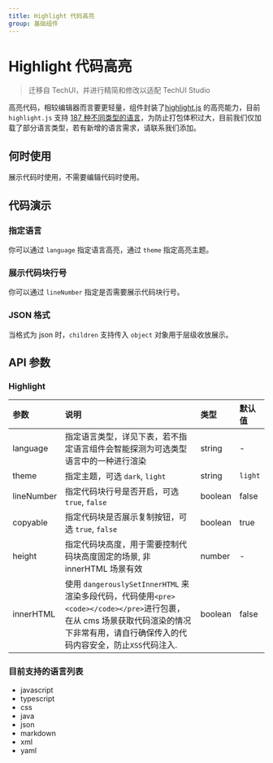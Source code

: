 ```yaml
---
title: Highlight 代码高亮
group: 基础组件
---
```


# Highlight 代码高亮

> 迁移自 TechUI，并进行精简和修改以适配 TechUI Studio

高亮代码，相较编辑器而言要更轻量，组件封装了[highlight.js](https://highlightjs.org) 的高亮能力，目前 `highlight.js` 支持 [187 种不同类型的语言](https://highlightjs.org/static/demo/)，为防止打包体积过大，目前我们仅加载了部分语言类型，若有新增的语言需求，请联系我们添加。

## 何时使用

展示代码时使用，不需要编辑代码时使用。

## 代码演示

### 指定语言

你可以通过 `language` 指定语言高亮，通过 `theme` 指定高亮主题。

<code src="./demos/basic.tsx" ></code>

### 展示代码块行号

你可以通过 `lineNumber` 指定是否需要展示代码块行号。

<code src="./demos/lineNumber.tsx" ></code>

### JSON 格式

当格式为 json 时，`children` 支持传入 `object` 对象用于层级收放展示。

<code src="./demos/json.tsx" ></code>

## API 参数

### Highlight

| 参数       | 说明                                                                                                                                                                                   | 类型    | 默认值  |
| :--------- | :------------------------------------------------------------------------------------------------------------------------------------------------------------------------------------- | :------ | :------ |
| language   | 指定语言类型，详见下表，若不指定语言组件会智能探测为可选类型语言中的一种进行渲染                                                                                                       | string  | -       |
| theme      | 指定主题，可选 `dark`, `light`                                                                                                                                                         | string  | `light` |
| lineNumber | 指定代码块行号是否开启，可选 `true`, `false`                                                                                                                                           | boolean | false   |
| copyable   | 指定代码块是否展示复制按钮，可选 `true`, `false`                                                                                                                                       | boolean | true    |
| height     | 指定代码块高度，用于需要控制代码块高度固定的场景, 非 innerHTML 场景有效                                                                                                                | number  | -       |
| innerHTML  | 使用 `dangerouslySetInnerHTML` 来渲染多段代码，代码使用`<pre><code></code></pre>`进行包裹，在从 cms 场景获取代码渲染的情况下非常有用，请自行确保传入的代码内容安全，防止`XSS`代码注入. | boolean | false   |

### 目前支持的语言列表

- javascript
- typescript
- css
- java
- json
- markdown
- xml
- yaml
